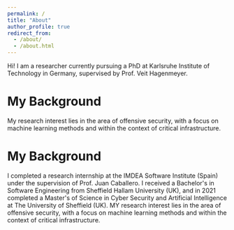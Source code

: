 ```yaml
---
permalink: /
title: "About"
author_profile: true
redirect_from: 
  - /about/
  - /about.html
---
```


Hi! I am a researcher currently pursuing a PhD at Karlsruhe Institute of Technology in Germany, supervised by Prof. Veit Hagenmeyer. 

My Background
======
My research interest lies in the area of offensive security, with a focus on machine learning methods and within the context of critical infrastructure.

My Background
======
I completed a research internship at the IMDEA Software Institute (Spain) under the supervision of Prof. Juan Caballero. I received a Bachelor's in Software Engineering from Sheffield Hallam University (UK), and in 2021 completed a Master's of Science in Cyber Security and Artificial Intelligence at The University of Sheffield (UK). MY research interest lies in the area of offensive security, with a focus on machine learning methods and within the context of critical infrastructure.
